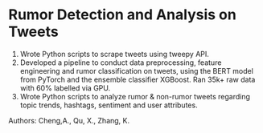 # Rumor Detection and Analysis on Tweets
1)  Wrote Python scripts to scrape tweets using tweepy API. 
2) Developed a pipeline to conduct data preprocessing, feature engineering and rumor classification on tweets, using the BERT model from PyTorch and the ensemble classifier XGBoost. Ran 35k+ raw data with 60% labelled via GPU. 
3) Wrote Python scripts to analyze rumor & non-rumor tweets regarding topic trends, hashtags, sentiment and user attributes.


Authors: Cheng,A., Qu, X., Zhang, K.
